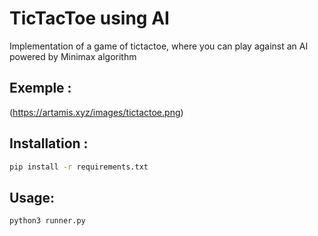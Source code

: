 # TicTacToe using AI

Implementation of a game of tictactoe, where you can play against an AI powered by Minimax algorithm

## Exemple :
(https://artamis.xyz/images/tictactoe.png)


## Installation :
```bash
pip install -r requirements.txt
```

## Usage:
```bash
python3 runner.py
```

